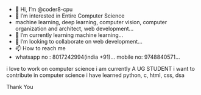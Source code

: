 - 👋 Hi, I’m @coder8-cpu
- 👀 I’m interested in Entire Computer Science 
- machine learning, deep learning, computer vision, computer organization and architect, web development...
- 🌱 I’m currently learning machine learning...
- 💞️ I’m looking to collaborate on web development...
- 📫 How to reach me 
- whatsapp no : 8017242994(india +91)...
  mobile no: 9748840571...

i love to work on computer science i am currently A UG STUDENT  i want to contribute in computer science i have learned python, c, html, css, dsa

Thank You 

<!---
coder8-cpu/coder8-cpu is a ✨ special ✨ repository because its `README.md` (this file) appears on your GitHub profile.
You can click the Preview link to take a look at your changes.
--->
